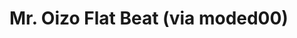 <!--
id: 444077695
link: http://tumblr.atmos.org/post/444077695/mr-oizo-flat-beat-via-moded00
slug: mr-oizo-flat-beat-via-moded00
date: Fri Mar 12 2010 15:00:27 GMT-0800 (PST)
publish: 2010-03-012
tags: 
title: Mr. Oizo Flat Beat (via moded00)
-->


Mr. Oizo Flat Beat (via moded00)
================================



